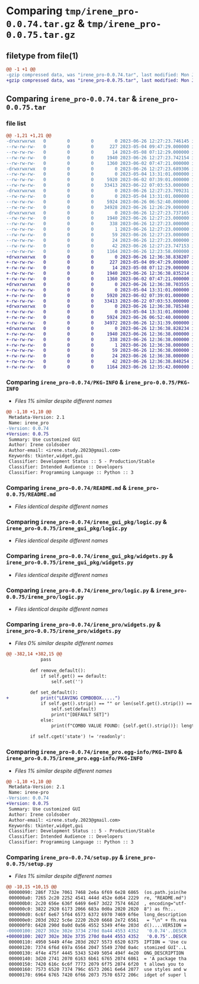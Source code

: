 # Comparing `tmp/irene_pro-0.0.74.tar.gz` & `tmp/irene_pro-0.0.75.tar.gz`

## filetype from file(1)

```diff
@@ -1 +1 @@
-gzip compressed data, was "irene_pro-0.0.74.tar", last modified: Mon Jun 26 12:27:23 2023, max compression
+gzip compressed data, was "irene_pro-0.0.75.tar", last modified: Mon Jun 26 12:36:38 2023, max compression
```

## Comparing `irene_pro-0.0.74.tar` & `irene_pro-0.0.75.tar`

### file list

```diff
@@ -1,21 +1,21 @@
-drwxrwxrwx   0        0        0        0 2023-06-26 12:27:23.746145 irene_pro-0.0.74/
--rw-rw-rw-   0        0        0      227 2023-05-04 09:47:29.000000 irene_pro-0.0.74/LICENSE
--rw-rw-rw-   0        0        0       14 2023-05-08 07:12:29.000000 irene_pro-0.0.74/MANIFEST.in
--rw-rw-rw-   0        0        0     1940 2023-06-26 12:27:23.742154 irene_pro-0.0.74/PKG-INFO
--rw-rw-rw-   0        0        0     1360 2023-06-02 07:47:21.000000 irene_pro-0.0.74/README.md
-drwxrwxrwx   0        0        0        0 2023-06-26 12:27:23.689306 irene_pro-0.0.74/irene_gui_pkg/
--rw-rw-rw-   0        0        0        0 2023-05-04 13:31:01.000000 irene_pro-0.0.74/irene_gui_pkg/__init__.py
--rw-rw-rw-   0        0        0     5920 2023-06-02 07:39:01.000000 irene_pro-0.0.74/irene_gui_pkg/logic.py
--rw-rw-rw-   0        0        0    33413 2023-06-22 07:03:53.000000 irene_pro-0.0.74/irene_gui_pkg/widgets.py
-drwxrwxrwx   0        0        0        0 2023-06-26 12:27:23.709231 irene_pro-0.0.74/irene_pro/
--rw-rw-rw-   0        0        0        0 2023-05-04 13:31:01.000000 irene_pro-0.0.74/irene_pro/__init__.py
--rw-rw-rw-   0        0        0     5924 2023-06-26 06:52:40.000000 irene_pro-0.0.74/irene_pro/logic.py
--rw-rw-rw-   0        0        0    34928 2023-06-26 12:26:29.000000 irene_pro-0.0.74/irene_pro/widgets.py
-drwxrwxrwx   0        0        0        0 2023-06-26 12:27:23.737165 irene_pro-0.0.74/irene_pro.egg-info/
--rw-rw-rw-   0        0        0     1940 2023-06-26 12:27:23.000000 irene_pro-0.0.74/irene_pro.egg-info/PKG-INFO
--rw-rw-rw-   0        0        0      338 2023-06-26 12:27:23.000000 irene_pro-0.0.74/irene_pro.egg-info/SOURCES.txt
--rw-rw-rw-   0        0        0        1 2023-06-26 12:27:23.000000 irene_pro-0.0.74/irene_pro.egg-info/dependency_links.txt
--rw-rw-rw-   0        0        0       59 2023-06-26 12:27:23.000000 irene_pro-0.0.74/irene_pro.egg-info/requires.txt
--rw-rw-rw-   0        0        0       24 2023-06-26 12:27:23.000000 irene_pro-0.0.74/irene_pro.egg-info/top_level.txt
--rw-rw-rw-   0        0        0       42 2023-06-26 12:27:23.747153 irene_pro-0.0.74/setup.cfg
--rw-rw-rw-   0        0        0     1164 2023-06-26 12:23:58.000000 irene_pro-0.0.74/setup.py
+drwxrwxrwx   0        0        0        0 2023-06-26 12:36:38.838207 irene_pro-0.0.75/
+-rw-rw-rw-   0        0        0      227 2023-05-04 09:47:29.000000 irene_pro-0.0.75/LICENSE
+-rw-rw-rw-   0        0        0       14 2023-05-08 07:12:29.000000 irene_pro-0.0.75/MANIFEST.in
+-rw-rw-rw-   0        0        0     1940 2023-06-26 12:36:38.835214 irene_pro-0.0.75/PKG-INFO
+-rw-rw-rw-   0        0        0     1360 2023-06-02 07:47:21.000000 irene_pro-0.0.75/README.md
+drwxrwxrwx   0        0        0        0 2023-06-26 12:36:38.703555 irene_pro-0.0.75/irene_gui_pkg/
+-rw-rw-rw-   0        0        0        0 2023-05-04 13:31:01.000000 irene_pro-0.0.75/irene_gui_pkg/__init__.py
+-rw-rw-rw-   0        0        0     5920 2023-06-02 07:39:01.000000 irene_pro-0.0.75/irene_gui_pkg/logic.py
+-rw-rw-rw-   0        0        0    33413 2023-06-22 07:03:53.000000 irene_pro-0.0.75/irene_gui_pkg/widgets.py
+drwxrwxrwx   0        0        0        0 2023-06-26 12:36:38.785348 irene_pro-0.0.75/irene_pro/
+-rw-rw-rw-   0        0        0        0 2023-05-04 13:31:01.000000 irene_pro-0.0.75/irene_pro/__init__.py
+-rw-rw-rw-   0        0        0     5924 2023-06-26 06:52:40.000000 irene_pro-0.0.75/irene_pro/logic.py
+-rw-rw-rw-   0        0        0    34972 2023-06-26 12:31:39.000000 irene_pro-0.0.75/irene_pro/widgets.py
+drwxrwxrwx   0        0        0        0 2023-06-26 12:36:38.828234 irene_pro-0.0.75/irene_pro.egg-info/
+-rw-rw-rw-   0        0        0     1940 2023-06-26 12:36:38.000000 irene_pro-0.0.75/irene_pro.egg-info/PKG-INFO
+-rw-rw-rw-   0        0        0      338 2023-06-26 12:36:38.000000 irene_pro-0.0.75/irene_pro.egg-info/SOURCES.txt
+-rw-rw-rw-   0        0        0        1 2023-06-26 12:36:38.000000 irene_pro-0.0.75/irene_pro.egg-info/dependency_links.txt
+-rw-rw-rw-   0        0        0       59 2023-06-26 12:36:38.000000 irene_pro-0.0.75/irene_pro.egg-info/requires.txt
+-rw-rw-rw-   0        0        0       24 2023-06-26 12:36:38.000000 irene_pro-0.0.75/irene_pro.egg-info/top_level.txt
+-rw-rw-rw-   0        0        0       42 2023-06-26 12:36:38.840254 irene_pro-0.0.75/setup.cfg
+-rw-rw-rw-   0        0        0     1164 2023-06-26 12:35:42.000000 irene_pro-0.0.75/setup.py
```

### Comparing `irene_pro-0.0.74/PKG-INFO` & `irene_pro-0.0.75/PKG-INFO`

 * *Files 1% similar despite different names*

```diff
@@ -1,10 +1,10 @@
 Metadata-Version: 2.1
 Name: irene_pro
-Version: 0.0.74
+Version: 0.0.75
 Summary: Use customized GUI
 Author: Irene coldsober
 Author-email: <irene.study.2023@gmail.com>
 Keywords: tkinter,widget,gui
 Classifier: Development Status :: 5 - Production/Stable
 Classifier: Intended Audience :: Developers
 Classifier: Programming Language :: Python :: 3
```

### Comparing `irene_pro-0.0.74/README.md` & `irene_pro-0.0.75/README.md`

 * *Files identical despite different names*

### Comparing `irene_pro-0.0.74/irene_gui_pkg/logic.py` & `irene_pro-0.0.75/irene_gui_pkg/logic.py`

 * *Files identical despite different names*

### Comparing `irene_pro-0.0.74/irene_gui_pkg/widgets.py` & `irene_pro-0.0.75/irene_gui_pkg/widgets.py`

 * *Files identical despite different names*

### Comparing `irene_pro-0.0.74/irene_pro/logic.py` & `irene_pro-0.0.75/irene_pro/logic.py`

 * *Files identical despite different names*

### Comparing `irene_pro-0.0.74/irene_pro/widgets.py` & `irene_pro-0.0.75/irene_pro/widgets.py`

 * *Files 0% similar despite different names*

```diff
@@ -382,14 +382,15 @@
             pass
         
         def remove_default():
             if self.get() == default:
                 self.set('')
         
         def set_default():
+            print("LEAVING COMBOBOX.....")
             if self.get().strip() == "" or len(self.get().strip()) == 0:
                 self.set(default)
                 print("[DEFAULT SET]")
             else:
                 print(f"COMBO VALUE FOUND: {self.get().strip()}: length: {len(self.get().strip())}")
 
         if self.cget('state') != 'readonly':
```

### Comparing `irene_pro-0.0.74/irene_pro.egg-info/PKG-INFO` & `irene_pro-0.0.75/irene_pro.egg-info/PKG-INFO`

 * *Files 1% similar despite different names*

```diff
@@ -1,10 +1,10 @@
 Metadata-Version: 2.1
 Name: irene-pro
-Version: 0.0.74
+Version: 0.0.75
 Summary: Use customized GUI
 Author: Irene coldsober
 Author-email: <irene.study.2023@gmail.com>
 Keywords: tkinter,widget,gui
 Classifier: Development Status :: 5 - Production/Stable
 Classifier: Intended Audience :: Developers
 Classifier: Programming Language :: Python :: 3
```

### Comparing `irene_pro-0.0.74/setup.py` & `irene_pro-0.0.75/setup.py`

 * *Files 1% similar despite different names*

```diff
@@ -10,15 +10,15 @@
 00000090: 286f 732e 7061 7468 2e6a 6f69 6e28 6865  (os.path.join(he
 000000a0: 7265 2c20 2252 4541 444d 452e 6d64 2229  re, "README.md")
 000000b0: 2c20 656e 636f 6469 6e67 3d22 7574 662d  , encoding="utf-
 000000c0: 3822 2920 6173 2066 683a 0d0a 2020 2020  8") as fh:..    
 000000d0: 6c6f 6e67 5f64 6573 6372 6970 7469 6f6e  long_description
 000000e0: 203d 2022 5c6e 2220 2b20 6668 2e72 6561   = "\n" + fh.rea
 000000f0: 6428 290d 0a0d 0a56 4552 5349 4f4e 203d  d()....VERSION =
-00000100: 2027 302e 302e 3734 270d 0a44 4553 4352   '0.0.74'..DESCR
+00000100: 2027 302e 302e 3735 270d 0a44 4553 4352   '0.0.75'..DESCR
 00000110: 4950 5449 4f4e 203d 2027 5573 6520 6375  IPTION = 'Use cu
 00000120: 7374 6f6d 697a 6564 2047 5549 270d 0a4c  stomized GUI'..L
 00000130: 4f4e 475f 4445 5343 5249 5054 494f 4e20  ONG_DESCRIPTION 
 00000140: 3d20 2741 2070 6163 6b61 6765 2074 6861  = 'A package tha
 00000150: 7420 616c 6c6f 7773 2079 6f75 2074 6f20  t allows you to 
 00000160: 7573 6520 7374 796c 6573 2061 6e64 2077  use styles and w
 00000170: 6964 6765 7420 6f66 2073 7570 6572 206c  idget of super l
```

